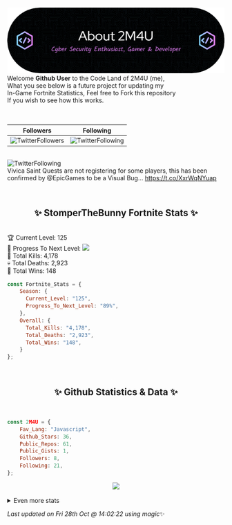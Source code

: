 
  ![Header](./src/github-banner.png)
  <br>
  Welcome **Github User** to the Code Land of 2M4U (me),<br>
  What you see below is a future project for updating my<br>
  In-Game Fortnite Statistics, Feel free to Fork this repository<br>
  If you wish to see how this works.
  <br><br>
  <br>
  
  | Followers  | Following |
  | ---------- |:---------:|
  | ![TwitterFollowers](https://img.shields.io/badge/Twitter%20Followers-79-blue)  | ![TwitterFollowing](https://img.shields.io/badge/Twitter%20Following-217-blue)  |


  <br>![TwitterFollowing](https://img.shields.io/badge/Latest%20Tweet--blue)<br>
  Vivica Saint Quests are not registering for some players, this has been confirmed by @EpicGames to be a Visual Bug… https://t.co/XxrWqNYuap
   
  <br><h2 align="center"> ✨ StomperTheBunny Fortnite Stats ✨</h2><br>
  🏆 Current Level: 125<br>
  🎉 Progress To Next Level: ![](https://geps.dev/progress/89)<br>
  🎯 Total Kills: 4,178<br>
  💀 Total Deaths: 2,923<br>
  👑 Total Wins: 148<br>

```js
const Fortnite_Stats = {
    Season: {    
      Current_Level: "125",
      Progress_To_Next_Level: "89%",
    },
    Overall: {
      Total_Kills: "4,178",
      Total_Deaths: "2,923",
      Total_Wins: "148",
    }
}; 
```


<br><h2 align="center"> ✨ Github Statistics & Data ✨</h2><br>

```js
const 2M4U = {
    Fav_Lang: "Javascript",
    Github_Stars: 36,
    Public_Repos: 61,
    Public_Gists: 1,
    Followers: 8,
    Following: 21,
}; 
```

<p align="center">
<img src="https://github-readme-streak-stats.herokuapp.com/?user=2M4U&theme=tokyonight">
</p>
<details>
  <summary>
      Even more stats
  </summary>
  <p align="center">
    <img src="https://github-profile-trophy.vercel.app/?username=2M4U&theme=dracula">
    <img src="https://github-readme-stats.vercel.app/api?username=2M4U&theme=tokyonight&count_private=true&show_icons=true&include_all_commits=true">
  </p>
</details>

<!-- Last updated on Fri Oct 28 2022 14:02:22 GMT+0000 (Coordinated Universal Time) ;-;-->
<i>Last updated on  Fri 28th Oct @ 14:02:22 using magic</i>✨